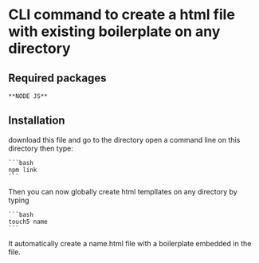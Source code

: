 # CLI command to create a html file with existing boilerplate on any directory

## Required packages

    **NODE JS**

## Installation

download this file and go to the directory open a command line on this directory then type:

    ```bash
    npm link
    ```
Then you can now globally create html templlates on any directory by typing

    ```bash
    touch5 name
    ```

It automatically create a name.html file with a boilerplate embedded in the file.
